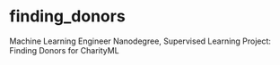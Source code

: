 # finding_donors
Machine Learning Engineer Nanodegree, Supervised Learning Project: Finding Donors for CharityML
